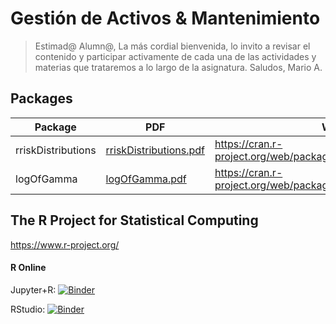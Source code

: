 # Gestión de Activos & Mantenimiento
> Estimad@ Alumn@,
> La más cordial bienvenida, lo invito a revisar el contenido y participar activamente de cada una de las actividades y materias que trataremos a lo largo de la asignatura.
> Saludos,
> Mario A.

## Packages
| Package | PDF | Webpage |
| ------ | ------ | ------ |
| rriskDistributions | [rriskDistributions.pdf](https://github.com/mariochacano/440198-1-2020-2/blob/main/rriskDistributions.pdf) | https://cran.r-project.org/web/packages/rriskDistributions/index.html |
| logOfGamma | [logOfGamma.pdf](https://github.com/mariochacano/440198-1-2020-2/blob/main/logOfGamma.pdf) | https://cran.r-project.org/web/packages/logOfGamma/index.html |

## The R Project for Statistical Computing
https://www.r-project.org/

#### R Online
Jupyter+R: [![Binder](http://mybinder.org/badge_logo.svg)](http://mybinder.org/v2/gh/binder-examples/r/master?filepath=index.ipynb)

RStudio: [![Binder](http://mybinder.org/badge_logo.svg)](http://mybinder.org/v2/gh/binder-examples/r/master?urlpath=rstudio)
